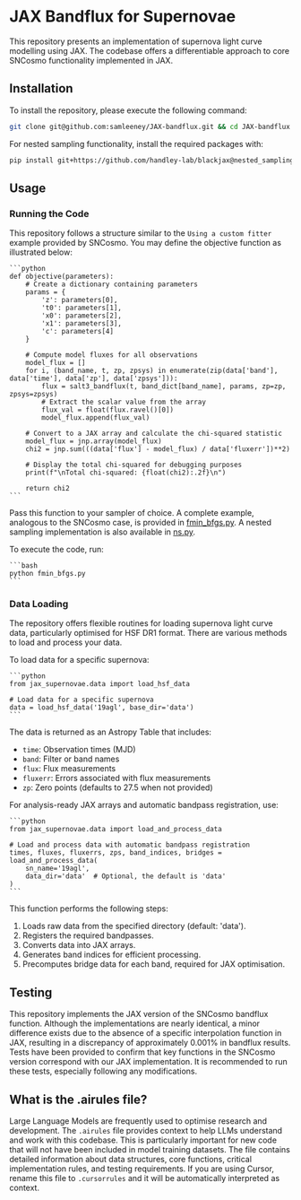 # JAX Bandflux for Supernovae

This repository presents an implementation of supernova light curve modelling using JAX. The codebase offers a differentiable approach to core SNCosmo functionality implemented in JAX.

## Installation

To install the repository, please execute the following command:

```bash
git clone git@github.com:samleeney/JAX-bandflux.git && cd JAX-bandflux && python -m venv venv && source venv/bin/activate && pip install -r requirements.txt
```

For nested sampling functionality, install the required packages with:

```bash
pip install git+https://github.com/handley-lab/blackjax@nested_sampling distrax
```

## Usage

### Running the Code

This repository follows a structure similar to the `Using a custom fitter` example provided by SNCosmo. You may define the objective function as illustrated below:

    ```python
    def objective(parameters):
        # Create a dictionary containing parameters
        params = {
            'z': parameters[0],
            't0': parameters[1],
            'x0': parameters[2],
            'x1': parameters[3],
            'c': parameters[4]
        }
        
        # Compute model fluxes for all observations
        model_flux = []
        for i, (band_name, t, zp, zpsys) in enumerate(zip(data['band'], data['time'], data['zp'], data['zpsys'])):
            flux = salt3_bandflux(t, band_dict[band_name], params, zp=zp, zpsys=zpsys)
            # Extract the scalar value from the array
            flux_val = float(flux.ravel()[0])
            model_flux.append(flux_val)
        
        # Convert to a JAX array and calculate the chi-squared statistic
        model_flux = jnp.array(model_flux)
        chi2 = jnp.sum(((data['flux'] - model_flux) / data['fluxerr'])**2)
        
        # Display the total chi-squared for debugging purposes
        print(f"\nTotal chi-squared: {float(chi2):.2f}\n")
        
        return chi2
    ```

Pass this function to your sampler of choice. A complete example, analogous to the SNCosmo case, is provided in [fmin_bfgs.py](fmin_bfgs.py). A nested sampling implementation is also available in [ns.py](ns.py).

To execute the code, run:

    ```bash
    python fmin_bfgs.py
    ```

### Data Loading

The repository offers flexible routines for loading supernova light curve data, particularly optimised for HSF DR1 format. There are various methods to load and process your data.

To load data for a specific supernova:

    ```python
    from jax_supernovae.data import load_hsf_data
    
    # Load data for a specific supernova
    data = load_hsf_data('19agl', base_dir='data')
    ```

The data is returned as an Astropy Table that includes:
- `time`: Observation times (MJD)
- `band`: Filter or band names
- `flux`: Flux measurements
- `fluxerr`: Errors associated with flux measurements
- `zp`: Zero points (defaults to 27.5 when not provided)

For analysis-ready JAX arrays and automatic bandpass registration, use:

    ```python
    from jax_supernovae.data import load_and_process_data
    
    # Load and process data with automatic bandpass registration
    times, fluxes, fluxerrs, zps, band_indices, bridges = load_and_process_data(
        sn_name='19agl',
        data_dir='data'  # Optional, the default is 'data'
    )
    ```

This function performs the following steps:
1. Loads raw data from the specified directory (default: 'data').
2. Registers the required bandpasses.
3. Converts data into JAX arrays.
4. Generates band indices for efficient processing.
5. Precomputes bridge data for each band, required for JAX optimisation.

## Testing

This repository implements the JAX version of the SNCosmo bandflux function. Although the implementations are nearly identical, a minor difference exists due to the absence of a specific interpolation function in JAX, resulting in a discrepancy of approximately 0.001% in bandflux results. Tests have been provided to confirm that key functions in the SNCosmo version correspond with our JAX implementation. It is recommended to run these tests, especially following any modifications.

## What is the .airules file?

Large Language Models are frequently used to optimise research and development. The `.airules` file provides context to help LLMs understand and work with this codebase. This is particularly important for new code that will not have been included in model training datasets. The file contains detailed information about data structures, core functions, critical implementation rules, and testing requirements. If you are using Cursor, rename this file to `.cursorrules` and it will be automatically interpreted as context.